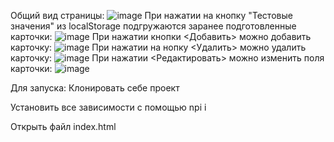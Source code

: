 Общий вид страницы:
![image](https://github.com/Lornarysco/tinkoffwebweb/assets/113052993/a1a08c9a-f5f7-4729-bf67-d0be436a5b82)
При нажатии на кнопку "Тестовые значения" из localStorage подгружаются заранее подготовленные карточки:
![image](https://github.com/Lornarysco/tinkoffwebweb/assets/113052993/a814aa9a-cfaf-4780-9234-be8a21a85417)
При нажатии кнопки <Добавить> можно добавить карточку:
![image](https://github.com/Lornarysco/tinkoffwebweb/assets/113052993/ede5e30b-f546-425f-99c5-c5a030cd3310)
При нажатии на нопку <Удалить> можно удалить карточку:
![image](https://github.com/Lornarysco/tinkoffwebweb/assets/113052993/e41353a4-6a2b-4ef2-b25b-c76290abd593)
При нажатии <Редактировать> можно изменить поля карточки:
![image](https://github.com/Lornarysco/tinkoffwebweb/assets/113052993/587a5433-0e9d-4df4-84cc-3cf69eb12591)

Для запуска:
Клонировать себе проект

Установить все зависимости с помощью npi i

Открыть файл index.html
